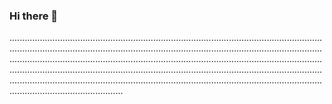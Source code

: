 ### Hi there 👋

.........................................................................................................................................................................................................................................................................................................................................................................................................................................................................................................................................................................................................................................................................................